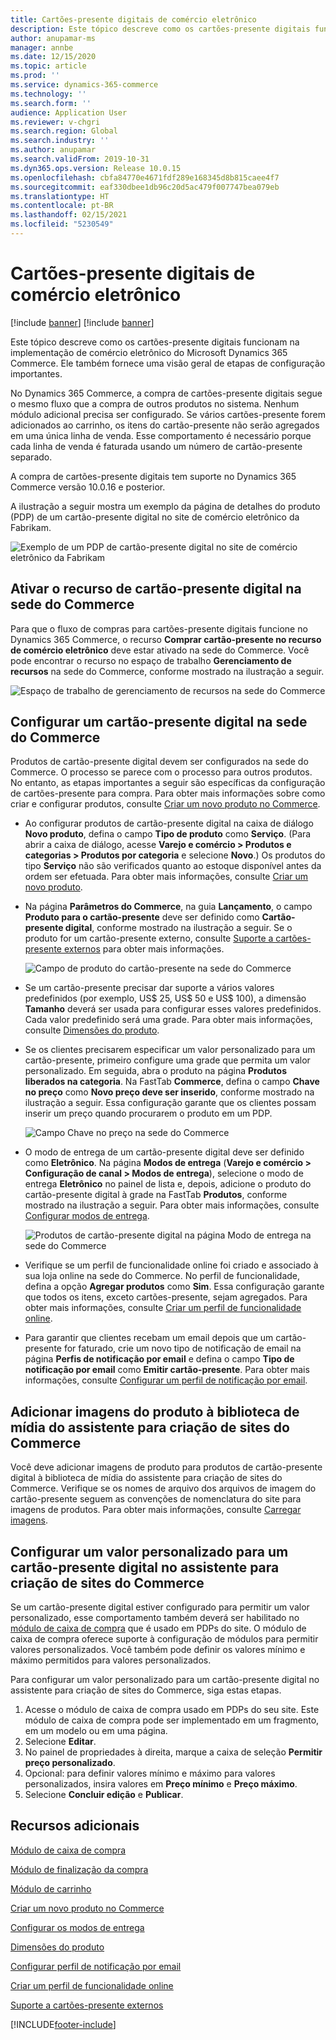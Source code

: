 ```yaml
---
title: Cartões-presente digitais de comércio eletrônico
description: Este tópico descreve como os cartões-presente digitais funcionam na implementação de comércio eletrônico do Microsoft Dynamics 365 Commerce. Ele também fornece uma visão geral de etapas de configuração importantes.
author: anupamar-ms
manager: annbe
ms.date: 12/15/2020
ms.topic: article
ms.prod: ''
ms.service: dynamics-365-commerce
ms.technology: ''
ms.search.form: ''
audience: Application User
ms.reviewer: v-chgri
ms.search.region: Global
ms.search.industry: ''
ms.author: anupamar
ms.search.validFrom: 2019-10-31
ms.dyn365.ops.version: Release 10.0.15
ms.openlocfilehash: cbfa84770e4671fdf289e168345d8b815caee4f7
ms.sourcegitcommit: eaf330dbee1db96c20d5ac479f007747bea079eb
ms.translationtype: HT
ms.contentlocale: pt-BR
ms.lasthandoff: 02/15/2021
ms.locfileid: "5230549"
---
```

# <a name="e-commerce-digital-gift-cards"></a>Cartões-presente digitais de comércio eletrônico

[!include [banner](includes/banner.md)]
[!include [banner](includes/preview-banner.md)]

Este tópico descreve como os cartões-presente digitais funcionam na implementação de comércio eletrônico do Microsoft Dynamics 365 Commerce. Ele também fornece uma visão geral de etapas de configuração importantes.

No Dynamics 365 Commerce, a compra de cartões-presente digitais segue o mesmo fluxo que a compra de outros produtos no sistema. Nenhum módulo adicional precisa ser configurado. Se vários cartões-presente forem adicionados ao carrinho, os itens do cartão-presente não serão agregados em uma única linha de venda. Esse comportamento é necessário porque cada linha de venda é faturada usando um número de cartão-presente separado.

A compra de cartões-presente digitais tem suporte no Dynamics 365 Commerce versão 10.0.16 e posterior.

A ilustração a seguir mostra um exemplo da página de detalhes do produto (PDP) de um cartão-presente digital no site de comércio eletrônico da Fabrikam.

![Exemplo de um PDP de cartão-presente digital no site de comércio eletrônico da Fabrikam](./media/GiftcardPDP.PNG)

## <a name="turn-on-the-digital-gift-card-feature-in-commerce-headquarters"></a>Ativar o recurso de cartão-presente digital na sede do Commerce

Para que o fluxo de compras para cartões-presente digitais funcione no Dynamics 365 Commerce, o recurso **Comprar cartão-presente no recurso de comércio eletrônico** deve estar ativado na sede do Commerce. Você pode encontrar o recurso no espaço de trabalho **Gerenciamento de recursos** na sede do Commerce, conforme mostrado na ilustração a seguir.

![Espaço de trabalho de gerenciamento de recursos na sede do Commerce](./media/Featureflag.PNG)

## <a name="configure-a-digital-gift-card-in-commerce-headquarters"></a>Configurar um cartão-presente digital na sede do Commerce

Produtos de cartão-presente digital devem ser configurados na sede do Commerce. O processo se parece com o processo para outros produtos. No entanto, as etapas importantes a seguir são específicas da configuração de cartões-presente para compra. Para obter mais informações sobre como criar e configurar produtos, consulte [Criar um novo produto no Commerce](create-new-product-commerce.md).

- Ao configurar produtos de cartão-presente digital na caixa de diálogo **Novo produto**, defina o campo **Tipo de produto** como **Serviço**. (Para abrir a caixa de diálogo, acesse **Varejo e comércio \> Produtos e categorias \> Produtos por categoria** e selecione **Novo**.) Os produtos do tipo **Serviço** não são verificados quanto ao estoque disponível antes da ordem ser efetuada. Para obter mais informações, consulte [Criar um novo produto](create-new-product-commerce.md#create-a-new-product).
- Na página **Parâmetros do Commerce**, na guia **Lançamento**, o campo **Produto para o cartão-presente** deve ser definido como **Cartão-presente digital**, conforme mostrado na ilustração a seguir. Se o produto for um cartão-presente externo, consulte [Suporte a cartões-presente externos](./dev-itpro/gift-card.md) para obter mais informações.

    ![Campo de produto do cartão-presente na sede do Commerce](./media/PostGiftcard.png)

- Se um cartão-presente precisar dar suporte a vários valores predefinidos (por exemplo, US$ 25, US$ 50 e US$ 100), a dimensão **Tamanho** deverá ser usada para configurar esses valores predefinidos. Cada valor predefinido será uma grade. Para obter mais informações, consulte [Dimensões do produto](https://docs.microsoft.com/dynamics365/supply-chain/pim/product-dimensions?toc=/dynamics365/retail/toc.json).
- Se os clientes precisarem especificar um valor personalizado para um cartão-presente, primeiro configure uma grade que permita um valor personalizado. Em seguida, abra o produto na página **Produtos liberados na categoria**. Na FastTab **Commerce**, defina o campo **Chave no preço** como **Novo preço deve ser inserido**, conforme mostrado na ilustração a seguir. Essa configuração garante que os clientes possam inserir um preço quando procurarem o produto em um PDP.

    ![Campo Chave no preço na sede do Commerce](./media/KeyInPrice.png)

- O modo de entrega de um cartão-presente digital deve ser definido como **Eletrônico**. Na página **Modos de entrega** (**Varejo e comércio \> Configuração de canal \> Modos de entrega**), selecione o modo de entrega **Eletrônico** no painel de lista e, depois, adicione o produto do cartão-presente digital à grade na FastTab **Produtos**, conforme mostrado na ilustração a seguir. Para obter mais informações, consulte [Configurar modos de entrega](https://docs.microsoft.com/dynamicsax-2012/appuser-itpro/set-up-modes-of-delivery).

    ![Produtos de cartão-presente digital na página Modo de entrega na sede do Commerce](./media/ElectronicMode.PNG)

- Verifique se um perfil de funcionalidade online foi criado e associado à sua loja online na sede do Commerce. No perfil de funcionalidade, defina a opção **Agregar produtos** como **Sim**. Essa configuração garante que todos os itens, exceto cartões-presente, sejam agregados. Para obter mais informações, consulte [Criar um perfil de funcionalidade online](online-functionality-profile.md).
- Para garantir que clientes recebam um email depois que um cartão-presente for faturado, crie um novo tipo de notificação de email na página **Perfis de notificação por email** e defina o campo **Tipo de notificação por email** como **Emitir cartão-presente**. Para obter mais informações, consulte [Configurar um perfil de notificação por email](email-notification-profiles.md).

## <a name="add-product-images-to-the-commerce-site-builder-media-library"></a>Adicionar imagens do produto à biblioteca de mídia do assistente para criação de sites do Commerce

Você deve adicionar imagens de produto para produtos de cartão-presente digital à biblioteca de mídia do assistente para criação de sites do Commerce. Verifique se os nomes de arquivo dos arquivos de imagem do cartão-presente seguem as convenções de nomenclatura do site para imagens de produtos. Para obter mais informações, consulte [Carregar imagens](dam-upload-images.md).

## <a name="configure-a-custom-amount-for-a-digital-gift-card-in-commerce-site-builder"></a>Configurar um valor personalizado para um cartão-presente digital no assistente para criação de sites do Commerce

Se um cartão-presente digital estiver configurado para permitir um valor personalizado, esse comportamento também deverá ser habilitado no [módulo de caixa de compra](add-buy-box.md) que é usado em PDPs do site. O módulo de caixa de compra oferece suporte à configuração de módulos para permitir valores personalizados. Você também pode definir os valores mínimo e máximo permitidos para valores personalizados.

Para configurar um valor personalizado para um cartão-presente digital no assistente para criação de sites do Commerce, siga estas etapas.

1. Acesse o módulo de caixa de compra usado em PDPs do seu site. Este módulo de caixa de compra pode ser implementado em um fragmento, em um modelo ou em uma página.
1. Selecione **Editar**.
1. No painel de propriedades à direita, marque a caixa de seleção **Permitir preço personalizado**.
1. Opcional: para definir valores mínimo e máximo para valores personalizados, insira valores em **Preço mínimo** e **Preço máximo**.
1. Selecione **Concluir edição** e **Publicar**.

## <a name="additional-resources"></a>Recursos adicionais

[Módulo de caixa de compra](add-buy-box.md)

[Módulo de finalização da compra](add-checkout-module.md)

[Módulo de carrinho](add-cart-module.md)

[Criar um novo produto no Commerce](create-new-product-commerce.md)

[Configurar os modos de entrega](https://docs.microsoft.com/dynamicsax-2012/appuser-itpro/set-up-modes-of-delivery)

[Dimensões do produto](https://docs.microsoft.com/dynamics365/supply-chain/pim/product-dimensions?toc=/dynamics365/retail/toc.json)

[Configurar perfil de notificação por email](email-notification-profiles.md)

[Criar um perfil de funcionalidade online](online-functionality-profile.md)

[Suporte a cartões-presente externos](./dev-itpro/gift-card.md)


[!INCLUDE[footer-include](../includes/footer-banner.md)]